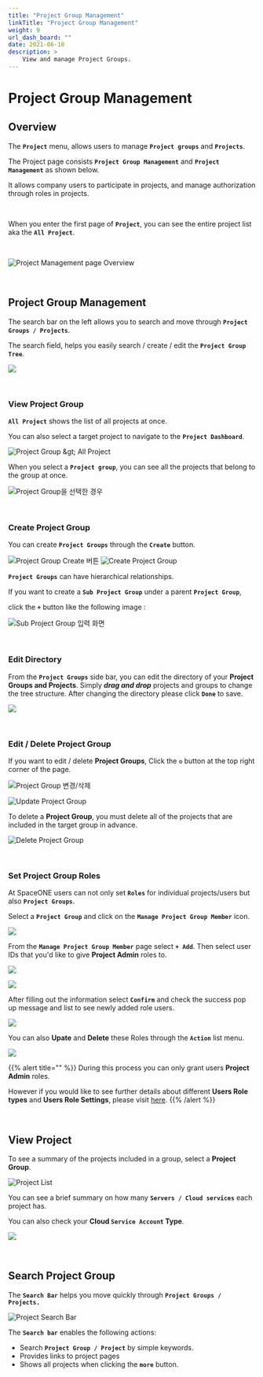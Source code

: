 ```yaml
---
title: "Project Group Management"
linkTitle: "Project Group Management"
weight: 9
url_dash_board: "" 
date: 2021-06-10
description: >
    View and manage Project Groups.
---
```


# Project Group Management

## Overview  

The **`Project`** menu, allows users to manage **`Project groups`** and **`Projects`**.

The Project page consists **`Project Group Management`** and **`Project Management`** as shown below.

It allows company users to participate in projects, and manage authorization through roles in projects.  

<br>

When you enter the first page of **`Project`**, you can see the entire project list aka the **`All Project`**.

<br>

![Project Management page Overview](/ko/docs/guides_v1/project/project_group_management_img/pmg_01.png)


<br>

## Project Group Management

The search bar on the left allows you to search and move through **`Project Groups / Projects`**.

The search field, helps you easily search / create / edit the **`Project Group Tree`**.

![](/ko/docs/guides_v1/project/project_group_management_img/pmg_03.png)

<br>

### View Project Group

**`All Project`** shows the list of all projects at once. 

You can also select a target project to navigate to the **`Project Dashboard`**.

![Project Group &amp;gt; All Project](/ko/docs/guides_v1/project/project_group_management_img/pmg_04.png)


When you select a **`Project group`**, you can see all the projects that belong to the group at once.

![Project Group&#xC744; &#xC120;&#xD0DD;&#xD55C; &#xACBD;&#xC6B0;](/ko/docs/guides_v1/project/project_group_management_img/pmg_05.png)

<br>


### Create Project Group

You can create **`Project Groups`** through the **`Create`** button. 

![Project Group Create &#xBC84;&#xD2BC;](/ko/docs/guides_v1/project/project_group_management_img/pmg_06.png)
![Create Project Group](/ko/docs/guides_v1/project/project_group_management_img/pmg_07.png)  


**`Project Groups`** can have hierarchical relationships.  

If you want to create a **`Sub Project Group`** under a parent **`Project Group`**, 

click the **`+`** button like the following image : 

![Sub Project Group &#xC785;&#xB825; &#xD654;&#xBA74;](/ko/docs/guides_v1/project/project_group_management_img/pmg_08.png)  

<br>

### Edit Directory

From the **`Project Groups`** side bar, you can edit the directory of your **Project Groups and Projects**. Simply _**drag and drop**_ projects and groups to change the tree structure. After changing the directory please click **`Done`** to save.

![](/ko/docs/guides_v1/project/project_group_management_img/pmg_15.png)  

<br>


### Edit / Delete Project Group

If you want to edit / delete **Project Groups**, Click the  **`⚙`** button at the top right corner of the page.

![Project Group &#xBCC0;&#xACBD;/&#xC0AD;&#xC81C;](/ko/docs/guides_v1/project/project_group_management_img/pmg_09.png)  

![Update Project Group](/ko/docs/guides_v1/project/project_group_management_img/pmg_10.png)  

To delete a **Project Group**, you must delete all of the projects that are included in the target group in advance.

![Delete Project Group](/ko/docs/guides_v1/project/project_group_management_img/pmg_11.png)  

<br>


### Set Project Group Roles

At SpaceONE users can not only set **`Roles`** for individual projects/users but also **`Project Groups`**.

Select a **`Project Group`** and click on the **`Manage Project Group Member`** icon.

![](/ko/docs/guides_v1/project/project_group_management_img/pmg_16.png) 

From the **`Manage Project Group Member`** page select **`+ Add`**. Then select user IDs that you'd like to give **Project Admin** roles to.

![](/ko/docs/guides_v1/project/project_group_management_img/pmg_17.png)

![](/ko/docs/guides_v1/project/project_group_management_img/pmg_18.png) 

After filling out the information select **`Confirm`** and check the success pop up message and list to see newly added role users. 

![](/ko/docs/guides_v1/project/project_group_management_img/pmg_19.png) 

You can also **Upate** and **Delete** these Roles through the **`Action`** list menu.

![](/ko/docs/guides_v1/project/project_group_management_img/pmg_20.png) 

{{% alert title="" %}}
During this process you can only grant users **Project Admin** roles. 

However if you would like to see further details about different **Users Role types** and **Users Role Settings**, please visit [here](/ko/docs/concepts/identity/rbac).
{{% /alert %}}

<br>


## View Project 

To see a summary of the projects included in a group, select a **Project Group**.

![Project List](/ko/docs/guides_v1/project/project_group_management_img/pmg_12.png)  


You can see a brief summary on how many **`Servers / Cloud services`** each project has. 

You can also check your **Cloud `Service Account` Type**. 

![](/ko/docs/guides_v1/project/project_group_management_img/pmg_13.png)  

<br>


## Search Project Group 

The **`Search Bar`** helps you move quickly through **`Project Groups / Projects.`**

![Project Search Bar](/ko/docs/guides_v1/project/project_group_management_img/pmg_14.png)  

The **`Search bar`** enables the following actions:  

* Search **`Project Group / Project`** by simple keywords.
* Provides links to project pages 
* Shows all projects when clicking the **`more`** button.






